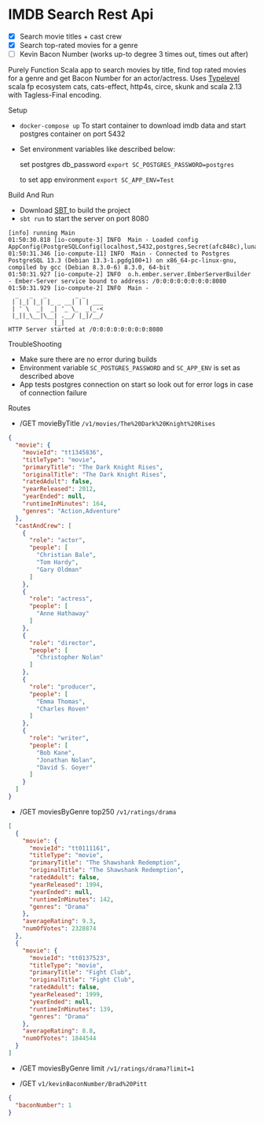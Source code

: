 # IMDB Search Rest Api

- [x] Search movie titles + cast crew
- [x] Search top-rated movies for a genre
- [ ] Kevin Bacon Number (works up-to degree 3 times out, times out after)

Purely Function Scala app to search movies by title, find top rated movies for a genre and get Bacon Number for an
actor/actress. Uses [Typelevel](https://typelevel.org/) scala fp ecosystem cats, cats-effect, http4s, circe, skunk and
scala 2.13 with Tagless-Final encoding.

Setup

- `docker-compose up` To start container to download imdb data and start postgres container on port 5432


- Set environment variables like described below:

  set postgres db_password
  `export SC_POSTGRES_PASSWORD=postgres`

  to set app environment
  `export SC_APP_ENV=Test`

Build And Run

- Download [SBT ](https://www.scala-sbt.org/download.html) to build the project
- `sbt run` to start the server on port 8080

```
[info] running Main 
01:50:30.818 [io-compute-3] INFO  Main - Loaded config AppConfig(PostgreSQLConfig(localhost,5432,postgres,Secret(afc848c),lunatech_imdb,10),HttpServerConfig(0.0.0.0,8080))
01:50:31.346 [io-compute-11] INFO  Main - Connected to Postgres PostgreSQL 13.3 (Debian 13.3-1.pgdg100+1) on x86_64-pc-linux-gnu, compiled by gcc (Debian 8.3.0-6) 8.3.0, 64-bit
01:50:31.927 [io-compute-2] INFO  o.h.ember.server.EmberServerBuilder - Ember-Server service bound to address: /0:0:0:0:0:0:0:0:8080
01:50:31.929 [io-compute-2] INFO  Main - 
  _   _   _        _ _
 | |_| |_| |_ _ __| | | ___
 | ' \  _|  _| '_ \_  _(_-<
 |_||_\__|\__| .__/ |_|/__/
             |_|
HTTP Server started at /0:0:0:0:0:0:0:0:8080

```

TroubleShooting

- Make sure there are no error during builds
- Environment variable `SC_POSTGRES_PASSWORD` and `SC_APP_ENV` is set as described above
- App tests postgres connection on start so look out for error logs in case of connection failure

Routes

- /GET movieByTitle `/v1/movies/The%20Dark%20Knight%20Rises`

```json
{
  "movie": {
    "movieId": "tt1345836",
    "titleType": "movie",
    "primaryTitle": "The Dark Knight Rises",
    "originalTitle": "The Dark Knight Rises",
    "ratedAdult": false,
    "yearReleased": 2012,
    "yearEnded": null,
    "runtimeInMinutes": 164,
    "genres": "Action,Adventure"
  },
  "castAndCrew": [
    {
      "role": "actor",
      "people": [
        "Christian Bale",
        "Tom Hardy",
        "Gary Oldman"
      ]
    },
    {
      "role": "actress",
      "people": [
        "Anne Hathaway"
      ]
    },
    {
      "role": "director",
      "people": [
        "Christopher Nolan"
      ]
    },
    {
      "role": "producer",
      "people": [
        "Emma Thomas",
        "Charles Roven"
      ]
    },
    {
      "role": "writer",
      "people": [
        "Bob Kane",
        "Jonathan Nolan",
        "David S. Goyer"
      ]
    }
  ]
}
```

- /GET moviesByGenre top250 `/v1/ratings/drama`

```json
[
  {
    "movie": {
      "movieId": "tt0111161",
      "titleType": "movie",
      "primaryTitle": "The Shawshank Redemption",
      "originalTitle": "The Shawshank Redemption",
      "ratedAdult": false,
      "yearReleased": 1994,
      "yearEnded": null,
      "runtimeInMinutes": 142,
      "genres": "Drama"
    },
    "averageRating": 9.3,
    "numOfVotes": 2328874
  },
  {
    "movie": {
      "movieId": "tt0137523",
      "titleType": "movie",
      "primaryTitle": "Fight Club",
      "originalTitle": "Fight Club",
      "ratedAdult": false,
      "yearReleased": 1999,
      "yearEnded": null,
      "runtimeInMinutes": 139,
      "genres": "Drama"
    },
    "averageRating": 8.8,
    "numOfVotes": 1844544
  }
]
```

- /GET moviesByGenre limit `/v1/ratings/drama?limit=1`


- /GET `v1/kevinBaconNumber/Brad%20Pitt`

```json
{
  "baconNumber": 1
}
```
